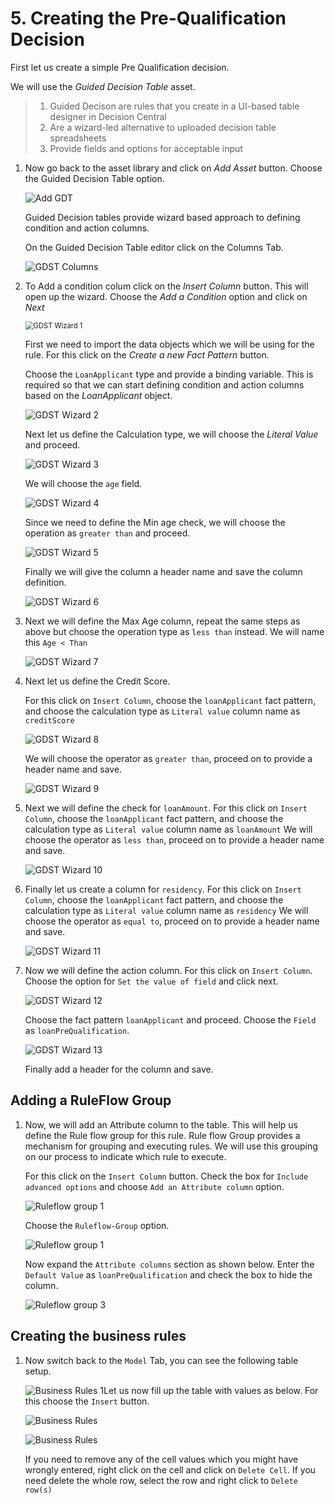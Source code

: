 # 5. Creating the Pre-Qualification Decision

First let us create a simple Pre Qualification decision.

We will use the *Guided Decision Table* asset.

> 1. Guided Decison are rules that you create in a UI-based table designer in Decision Central
> 2. Are a wizard-led alternative to uploaded decision table spreadsheets
> 3. Provide fields and options for acceptable input

1. Now go back to the asset library and click on *Add Asset* button. Choose the Guided Decision Table option.

   ![Add GDT](images/new-gdt1.png)

   Guided Decision tables provide wizard based approach to defining condition and action columns.

   On the Guided Decision Table editor click on the Columns Tab.

   ![GDST Columns](images/new-gdt2.png)

2. To Add a condition colum click on the *Insert Column* button. This will open up the wizard. Choose the *Add a Condition* option and click on *Next*

   <img src="images/new-gdt3.png" alt="GDST Wizard 1" style="zoom:80%;" />

   First we need to import the data objects which we will be using for the rule. For this click on the *Create a new Fact Pattern* button.

   Choose the `LoanApplicant` type and provide a binding variable. This is required so that we can start defining condition and action columns based on the *LoanApplicant* object.

   ![GDST Wizard 2](images/new-gdt4.png)

   Next let us define the Calculation type, we will choose the *Literal Value* and proceed.

   ![GDST Wizard 3](images/new-gdt5.png)

   We will choose the `age` field.

   ![GDST Wizard 4](images/new-gdt6.png)

   Since we need to define the Min age check, we will choose the operation as `greater than` and proceed.

   ![GDST Wizard 5](images/new-gdt7.png)

   Finally we will give the column a header name and save the column definition.

   ![GDST Wizard 6](images/new-gdt8.png)

3. Next we will define the Max Age column, repeat the same steps as above but choose the operation type as `less than` instead. We will name this `Age < Than`

   ![GDST Wizard 7](images/new-gdt9.png)

4. Next let us define the Credit Score.

   For this click on `Insert Column`, choose the `loanApplicant` fact pattern, and choose the calculation type as `Literal value` column name as `creditScore`

   ![GDST Wizard 8](images/new-gdt10.png)

   We will choose the operator as `greater than`, proceed on to provide a header name and save.

   ![GDST Wizard 9](images/new-gdt11.png)

5. Next we will define the check for `loanAmount`. For this click on `Insert Column`, choose the `loanApplicant` fact pattern, and choose the calculation type as `Literal value` column name as `loanAmount` We will choose the operator as `less than`, proceed on to provide a header name and save.

   ![GDST Wizard 10](images/new-gdt12.png)

6. Finally let us create a column for `residency`. For this click on `Insert Column`, choose the `loanApplicant` fact pattern, and choose the calculation type as `Literal value` column name as `residency` We will choose the operator as `equal to`, proceed on to provide a header name and save.

   ![GDST Wizard 11](images/new-gdt13.png)

7. Now we will define the action column. For this click on `Insert Column`. Choose the option for `Set the value of field` and click next.

   ![GDST Wizard 12](images/new-gdt14.png)

   Choose the fact pattern `loanApplicant` and proceed. Choose the `Field` as `loanPreQualification`.

   ![GDST Wizard 13](images/new-gdt15.png)

   Finally add a header for the column and save.

## Adding a RuleFlow Group

1. Now, we will add an Attribute column to the table. This will help us define the Rule flow group for this rule. Rule flow Group provides a mechanism for grouping and executing rules. We will use this grouping on our process to indicate which rule to execute.

   For this click on the `Insert Column` button. Check the box for `Include advanced options` and choose `Add an Attribute column` option.

   ![Ruleflow group 1](images/gdt-ruleflow1.png)

   Choose the `Ruleflow-Group` option.

   ![Ruleflow group 1](images/gdt-ruleflow2.png)

   Now expand the `Attribute columns` section as shown below. Enter the `Default Value` as `loanPreQualification` and check the box to hide the column.

   ![Ruleflow group 3](images/gdt-ruleflow3.png)

## Creating the business rules 

1. Now switch back to the `Model` Tab, you can see the following table setup.

   ![Business Rules 1](images/gdt-rules1.png)Let us now fill up the table with values as below. For this choose the `Insert` button.

   ![Business Rules](images/gdt-rules2.png)

   ![Business Rules](images/gdt-rules2.png)

   If you need to remove any of the cell values which you might have wrongly entered, right click on the cell and click on `Delete Cell`. If you need delete the whole row, select the row and right click to `Delete row(s)`

